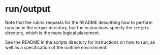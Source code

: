 # run/output

Note that the rubric requests for the README describing how to perform runs be
in the `output` directory, but the instructions specify the `scripts` directory,
which is the more logical placement.

See the README in the scripts directory for instructions on how to run, as well
as a specification of the runtime environment.

